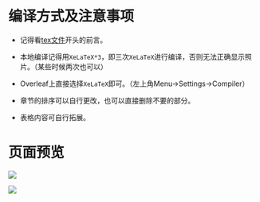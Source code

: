 # 编译方式及注意事项

- 记得看[tex文件](./example-main.tex)开头的前言。
- 本地编译记得用`XeLaTeX*3`，即三次`XeLaTeX`进行编译，否则无法正确显示照片。（某些时候两次也可以）
- Overleaf上直接选择`XeLaTeX`即可。（左上角Menu->Settings->Compiler）

- 章节的排序可以自行更改，也可以直接删除不要的部分。
- 表格内容可自行拓展。



# 页面预览

![](https://CSW33.github.io/NPU-CV/raw/readme_images/example-1.png)

![](https://CSW33.github.io/NPU-CV/raw/readme_images/example-2.png)

